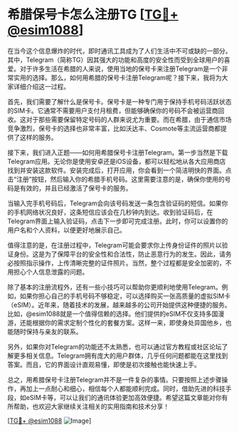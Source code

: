 # 希腊保号卡怎么注册TG [[TG💪+ @esim1088](https://t.me/s/esim1088)]

在当今这个信息爆炸的时代，即时通讯工具成为了人们生活中不可或缺的一部分。其中，Telegram（简称TG）因其强大的功能和高度的安全性而受到全球用户的喜爱。对于许多生活在希腊的人来说，使用当地的保号卡来注册Telegram是一个非常实用的选择。那么，如何用希腊的保号卡注册Telegram呢？接下来，我将为大家详细介绍这一过程。

首先，我们需要了解什么是保号卡。保号卡是一种专门用于保持手机号码活跃状态的SIM卡。它通常不需要用户支付月租费，但能够确保你的号码不会被运营商回收。这对于那些需要保留特定号码的人群来说尤为重要。而在希腊，由于通信市场竞争激烈，保号卡的选择也非常丰富，比如沃达丰、Cosmote等主流运营商都提供了这样的服务。

接下来，我们进入正题——如何用希腊保号卡注册Telegram。第一步当然是下载Telegram应用。无论你是使用安卓还是iOS设备，都可以轻松地从各大应用商店找到并安装这款软件。安装完成后，打开应用，你会看到一个简洁明快的界面。点击“注册”按钮，然后输入你的希腊手机号码。这里需要注意的是，确保你使用的号码是有效的，并且已经激活了保号卡的服务。

当输入完手机号码后，Telegram会向该号码发送一条包含验证码的短信。如果你的手机网络状况良好，这条短信应该会在几秒钟内到达。收到验证码后，在Telegram界面上输入验证码，点击下一步即可完成注册。此时，你可以设置你的用户名和个人资料，以便更好地展示自己。

值得注意的是，在注册过程中，Telegram可能会要求你上传身份证件的照片以验证身份。这是为了保障平台的安全性和合法性，防止恶意行为的发生。因此，请务必按照指示操作，上传清晰完整的证件照片。当然，整个过程都是安全加密的，不用担心个人信息泄露的问题。

除了基本的注册流程外，还有一些小技巧可以帮助你更顺利地使用Telegram。例如，如果你担心自己的手机号码不够稳定，可以选择购买一张高质量的虚拟SIM卡（eSIM）。近年来，随着技术的发展，越来越多的公司开始提供这种便捷的服务。比如，@esim1088就是一个值得信赖的选择。他们提供的eSIM不仅支持多国漫游，还能根据你的需求定制个性化的套餐方案。这样一来，即使身处异国他乡，也能随时保持与亲友的联系。

另外，如果你对Telegram的功能还不太熟悉，也可以通过官方教程或社区论坛了解更多相关信息。Telegram拥有庞大的用户群体，几乎任何问题都能在这里找到答案。而且，它的界面设计直观易懂，即使是初次接触也能快速上手。

总之，用希腊保号卡注册Telegram并不是一件复杂的事情。只要按照上述步骤操作，再加上一点耐心和细心，相信每个人都能顺利完成。同时，借助先进的科技手段，如eSIM卡等，可以让我们的通讯体验更加高效便捷。希望这篇文章能对你有所帮助，也欢迎大家继续关注相关的实用指南和技术分享！

[[TG💪+ @esim1088](https://t.me/s/esim1088) ![Image](https://i.postimg.cc/4NQfJmqS/Snipaste-2025-05-13-00-14-12.png)]